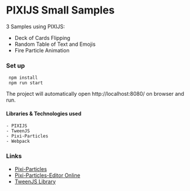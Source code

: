 # PIXIJS Small Samples

3 Samples using PIXIJS:
- Deck of Cards Flipping
- Random Table of Text and Emojis
- Fire Particle Animation


### Set up

```npm install
 npm install
 npm run start
```

The project will automatically open http://localhost:8080/ on browser and run.

#### Libraries & Technologies used
    - PIXIJS
    - TweenJS
    - Pixi-Particles
    - Webpack

### Links
- [Pixi-Particles ](https://github.com/pixijs/pixi-particles)
- [Pixi-Particles-Editor Online ](http://pixijs.io/pixi-particles-editor/)
- [TweenJS Library](https://github.com/tweenjs/tween.js/)



